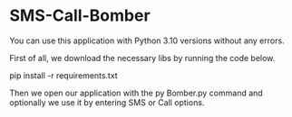 # SMS-Call-Bomber
You can use this application with Python 3.10 versions without any errors.

First of all, we download the necessary libs by running the code below.

pip install -r requirements.txt

Then we open our application with the py Bomber.py command and optionally we use it by entering SMS or Call options.
